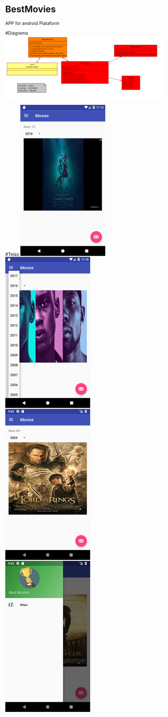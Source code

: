 # BestMovies
APP for android Plataform

#Diagrama
![Diagrama](https://github.com/mtruyts/BestMovies/blob/master/Documentos/Diagrama.png)

#Telas
![Tela Incial](https://github.com/mtruyts/BestMovies/blob/master/Documentos/Print_01.jpg)
![Tela Incial](https://github.com/mtruyts/BestMovies/blob/master/Documentos/Print_02.jpg)
![Tela Incial](https://github.com/mtruyts/BestMovies/blob/master/Documentos/Print_03.jpg)
![Tela Incial](https://github.com/mtruyts/BestMovies/blob/master/Documentos/Print_04.jpg)
